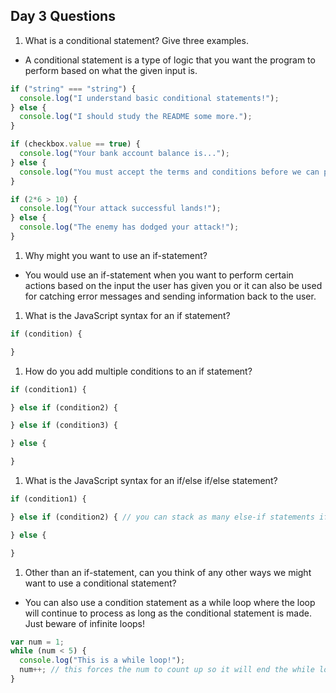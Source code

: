 ## Day 3 Questions

1. What is a conditional statement? Give three examples.

- A conditional statement is a type of logic that you want the program to perform based on what the given input is.

```JavaScript
if ("string" === "string") {
  console.log("I understand basic conditional statements!");
} else {
  console.log("I should study the README some more.");
}

if (checkbox.value == true) {
  console.log("Your bank account balance is...");
} else {
  console.log("You must accept the terms and conditions before we can present your bank account balance.");
}

if (2*6 > 10) {
  console.log("Your attack successful lands!");
} else {
  console.log("The enemy has dodged your attack!");
}
```

1. Why might you want to use an if-statement?

- You would use an if-statement when you want to perform certain actions based on the input the user has given you or it can also be used for catching error messages and sending information back to the user.

1. What is the JavaScript syntax for an if statement?

```javascript
if (condition) {

}
```

1. How do you add multiple conditions to an if statement?

```JavaScript
if (condition1) {

} else if (condition2) {

} else if (condition3) {

} else {

}
```

1. What is the JavaScript syntax for an if/else if/else statement?

```javascript
if (condition1) {

} else if (condition2) { // you can stack as many else-if statements if you would like

} else {

}
```

1. Other than an if-statement, can you think of any other ways we might want to use a conditional statement?

- You can also use a condition statement as a while loop where the loop will continue to process as long as the conditional statement is made. Just beware of infinite loops!

```JavaScript
var num = 1;
while (num < 5) {
  console.log("This is a while loop!");
  num++; // this forces the num to count up so it will end the while loop once the num equals 5, otherwise it would become an infinite loop and crash the program.
}
```
